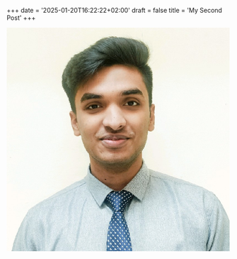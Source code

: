 +++
date = '2025-01-20T16:22:22+02:00'
draft = false
title = 'My Second Post'
+++

![My Image](/static/myresume.jpeg)
